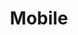 ---
description: Y2K inspired wallpaper and art for mobile phones. All Y2K aesthetic artworks designed with [ideate.xyz](https://ideate.xyz)
featured_image: azzedine-rouichi-ZS_XuDZmxpM-unsplash.jpg
menus: "main"
sort_by: Name # Exif.Date
sort_order: desc
title: Mobile
#type: gallery
weight: 1
params:
  theme: dark
# resources:
#   - src: cat-1.jpg
#     title: Brown tabby cat on white stairs
#     params:
#       date: 2024-02-18T13:04:30+0100
#   - src: cat-2.jpg
#     title: Selective focus photography of orange and white cat on brown table
---